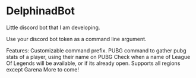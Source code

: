 # DelphinadBot
Little discord bot that I am developing.

Use your discord bot token as a command line argument.

Features:
  Customizable command prefix.
  PUBG command to gather pubg stats of a player, using their name on PUBG
  Check when a name of League Of Legends will be available, or if its already open. Supports all regions except Garena
  More to come!
